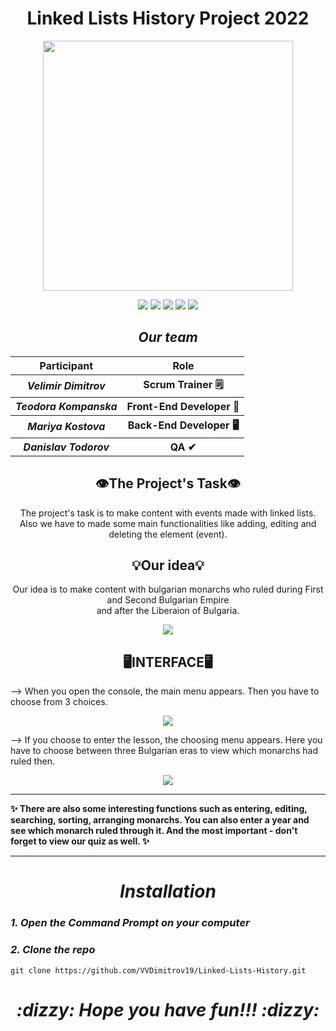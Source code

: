 <h1 align="center">Linked Lists History Project 2022</h1>
<p align="center"><img src="https://i.imgur.com/TFtJ7hE.png" width="400"></p>
<p align = "center">
   <img src = "https://img.shields.io/github/languages/count/VVDimitrov19/Linked-Lists-History?style=for-the-badge">
   <img src = "https://img.shields.io/github/contributors/VVDimitrov19/Linked-Lists-History?style=for-the-badge">

   <img src = "https://img.shields.io/github/last-commit/VVDimitrov19/Linked-Lists-History?style=for-the-badge">
   <img src = "https://img.shields.io/github/languages/top/VVDimitrov19/Linked-Lists-History?style=for-the-badge">
   <img src = "https://img.shields.io/github/repo-size/VVDimitrov19/Linked-Lists-History?style=for-the-badge">
  </p>


<h2 align="center"><i>Our team</i></h2>
  <table align="center">
  <tr>
    <th>Participant</th>
    <th>Role</th>
  </tr>
  <tr>
    <th><i>Velimir Dimitrov</i></th>
    <th>Scrum Trainer 🗒</th>
  </tr>
  <tr>
    <th><i>Teodora Kompanska</i></th>
    <th>Front-End Developer 👀</th>
  </tr>
  <tr>
    <th><i>Mariya Kostova</i></th>
    <th>Back-End Developer 🖥</th>
  </tr>
  <tr>
    <th><i>Danislav Todorov</i></th>
    <th>QA ✔</th>
  </tr> 
</table>
<h2 align="center">👁The Project's Task👁</h2>
<p align="center">The project's task is to make content with events made with linked lists. <br> Also we have to made some main functionalities like adding, editing and deleting the element (event).</p>
<h2 align="center">💡Our idea💡</h2>
<p align="center">Our idea is to make content with bulgarian monarchs who ruled during First and Second Bulgarian Empire <br> and after the Liberaion of Bulgaria.</p>
<p align="center"><img src="https://i.imgur.com/dOx1wXs.png"> </p>

<h2 align="center">🖥INTERFACE🖥</h2>

<p>--> When you open the console, the main menu appears. Then you have to choose from 3 choices. </p>
<p align="center"><img src="https://i.imgur.com/BqdpiOQ.png"></p>

<p>--> If you choose to enter the lesson, the choosing menu appears. Here you have to choose between three Bulgarian eras to view which monarchs had ruled then. </p>
<p align="center"><img src="https://i.imgur.com/z1W7uI3.png"></p>
<hr>
<p><b> ✨ There are also some interesting functions such as entering, editing, searching, sorting, arranging monarchs. You can also enter a year and see which monarch ruled through it. And the most important - don't forget to view our quiz as well. ✨ </b></p>
<hr>

<h1 align="center"><i>Installation</i></h1>
<h3><i>1. Open the Command Prompt on your computer</i></h3>
<h3><i>2. Clone the repo</i></h3>

```
git clone https://github.com/VVDimitrov19/Linked-Lists-History.git

```

<h1 align = "center"><b><i>:dizzy: Hope you have fun!!! :dizzy:</i></b></h1>
